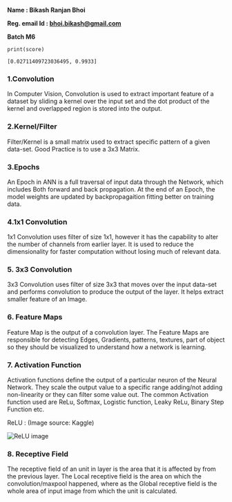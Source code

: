 **Name : Bikash Ranjan Bhoi**

**Reg. email Id : bhoi.bikash@gmail.com**

**Batch M6**



```
print(score)
```

```
[0.02711409723036495, 0.9933]
```





### 1.Convolution

In Computer Vision, Convolution is used to extract important feature of a dataset by sliding a kernel over the input set and the dot product of the kernel and overlapped region is stored into the output.



### 2.Kernel/Filter

Filter/Kernel is a small matrix used to extract specific pattern of a given data-set. Good Practice is to use a 3x3 Matrix. 



### 3.Epochs

An Epoch in ANN is a full traversal of input data through the Network, which includes Both forward and back propagation. At the end of an Epoch, the model weights are updated  by backpropagaition fitting better on training data.



### 4.1x1 Convolution

1x1 Convolution uses filter of size 1x1, however  it has the capability to alter the number of channels from earlier layer. It is used to reduce the dimensionality for faster computation without losing much of relevant data.



### 5. 3x3 Convolution

3x3 Convolution uses filter of size 3x3 that moves over the input data-set and performs convolution to produce the output of the layer. It helps extract smaller feature of an Image.



### 6. Feature Maps

Feature Map is the output of a convolution layer. The Feature Maps are responsible for detecting Edges, Gradients, patterns, textures, part of object so they should be visualized to understand how a network is learning.



### 7. Activation Function

Activation functions define the output of a particular neuron of the Neural Network. They scale the output value to a specific range adding/not adding non-linearity or they can filter some value out. The common Activation function used are ReLu, Softmax, Logistic function, Leaky ReLu, Binary Step Function etc.

ReLU : (Image source: Kaggle)

![ReLU image](https://i.imgur.com/gKA4kA9.jpg)



### 8. Receptive Field

The receptive field of an unit in layer is the area that it is affected by from the previous layer. The Local receptive field is the area on which the convolution/maxpool happened, where as the Global receptive field is the whole area of input image from which the unit is calculated.
